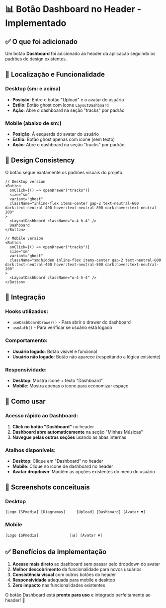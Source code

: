 # 📊 Botão Dashboard no Header - Implementado

## ✅ O que foi adicionado

Um botão **Dashboard** foi adicionado ao header da aplicação seguindo os padrões de design existentes.

## 🎯 Localização e Funcionalidade

### **Desktop (sm: e acima)**

- **Posição**: Entre o botão "Upload" e o avatar do usuário
- **Estilo**: Botão ghost com ícone `LayoutDashboard`
- **Ação**: Abre o dashboard na seção "tracks" por padrão

### **Mobile (abaixo de sm:)**

- **Posição**: À esquerda do avatar do usuário
- **Estilo**: Botão ghost apenas com ícone (sem texto)
- **Ação**: Abre o dashboard na seção "tracks" por padrão

## 🎨 Design Consistency

O botão segue exatamente os padrões visuais do projeto:

```tsx
// Desktop version
<Button
  onClick={() => openDrawer("tracks")}
  size="sm"
  variant="ghost"
  className="inline-flex items-center gap-2 text-neutral-600 dark:text-neutral-400 hover:text-neutral-800 dark:hover:text-neutral-200"
>
  <LayoutDashboard className="w-4 h-4" />
  Dashboard
</Button>

// Mobile version
<Button
  onClick={() => openDrawer("tracks")}
  size="sm"
  variant="ghost"
  className="sm:hidden inline-flex items-center gap-2 text-neutral-600 dark:text-neutral-400 hover:text-neutral-800 dark:hover:text-neutral-200"
>
  <LayoutDashboard className="w-4 h-4" />
</Button>
```

## 🔧 Integração

### **Hooks utilizados**:

- `useDashboardDrawer()` - Para abrir o drawer do dashboard
- `useAuth()` - Para verificar se usuário está logado

### **Comportamento**:

- **Usuário logado**: Botão visível e funcional
- **Usuário não logado**: Botão não aparece (respeitando a lógica existente)

### **Responsividade**:

- **Desktop**: Mostra ícone + texto "Dashboard"
- **Mobile**: Mostra apenas o ícone para economizar espaço

## 🚀 Como usar

### **Acesso rápido ao Dashboard**:

1. **Click no botão "Dashboard"** no header
2. **Dashboard abre automaticamente** na seção "Minhas Músicas"
3. **Navegue pelas outras seções** usando as abas internas

### **Atalhos disponíveis**:

- **Desktop**: Clique em "Dashboard" no header
- **Mobile**: Clique no ícone de dashboard no header
- **Avatar dropdown**: Mantém as opções existentes do menu do usuário

## 📱 Screenshots conceituais

### Desktop

```
[Logo ISPmedia] [Diagramas]     [Upload] [Dashboard] [Avatar ▼]
```

### Mobile

```
[Logo ISPmedia]              [📊] [Avatar ▼]
```

## ✅ Benefícios da implementação

1. **Acesso mais direto** ao dashboard sem passar pelo dropdown do avatar
2. **Melhor descobrimento** da funcionalidade para novos usuários
3. **Consistência visual** com outros botões do header
4. **Responsividade** adequada para mobile e desktop
5. **Zero impacto** nas funcionalidades existentes

O botão Dashboard está **pronto para uso** e integrado perfeitamente ao header! 🎉

